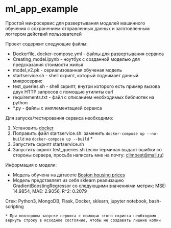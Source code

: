 # ml_app_example
Простой микросервис для развертывания моделей машинного обучения с сохранением отправленных данных и заготовленным логгером действий пользователей

Проект содержит следующие файлы:

- Dockerfile, docker-compose.yml - файлы для развертывания сервиса 
- Creating_model.ipynb - ноутбук с созданной моделью для предсказания стоимости жилья
- model_v2.pk - сериализованная обученая модель
- startservice.sh - shell скрипт, который поднимает данный микросервис
- test_queries.sh - shell скрипт, внутри которого есть пример вызова двух HTTP запросов с помощью утилиты curl
- requirements.txt - файл с описанием необходимых библиотек на python
- *.py - файлы с имплементацией сервиса


Для запуска/тестирования сервиса необходимо:

 1) Установить [docker](https://www.docker.com/get-started "Get started with docker")
 2) Поправить файл startservice.sh: заменить `docker-compose up --no-build` на `docker-compose up --build` *
 3) Запустить скрипт startservice.sh
 4) Запустить скрипт test_queries.sh (если терминал выдаст ошибки со стороны сервера, просьба написать мне на почту: climbest@mail.ru)
 
 Информация о модели: 
  - Модель обучена на датасете [Boston housing prices](https://scikit-learn.org/stable/modules/generated/sklearn.datasets.load_boston.html#sklearn.datasets.load_boston "Load data") 
  - Модель представляет из себя sklearn реализацию GradientBoostingRegressor со следующими значениями метрик: MSE: 14.9854, MAE: 2.9056, R^2: 0.2079 
  
  Стек: Python3, MongoDB, Flask, Docker, sklearn, jupyter notebook, bash-scripting
  
  
    * При повторном запуске сервиса с помощью этого скрипта необходимо вернуть строку в исходное состояние, чтобы не создавать лишние копии

